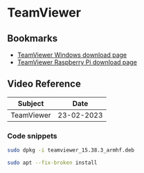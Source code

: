 # TeamViewer

## Bookmarks
- [TeamViewer Windows download page](https://www.teamviewer.com/nl/download/windows)
- [TeamViewer Raspberry Pi download page](https://www.teamviewer.com/nl/download/raspberry-pi/)

## Video Reference

| Subject                  | Date                      |
| ------------------------ | ------------------------- |
| TeamViewer | 23-02-2023 |

### Code snippets
```bash
sudo dpkg -i teamviewer_15.38.3_armhf.deb
```

```bash
sudo apt --fix-broken install
```
